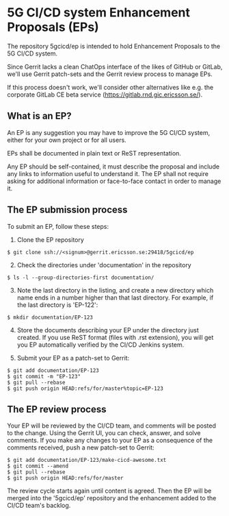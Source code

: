 # 5G CI/CD system Enhancement Proposals (EPs)

The repository 5gcicd/ep is intended to hold Enhancement Proposals to the 5G CI/CD system.

Since Gerrit lacks a clean ChatOps interface of the likes of GitHub or GitLab,
we'll use Gerrit patch-sets and the Gerrit review process to manage EPs.

If this process doesn't work, we'll consider other alternatives like e.g. the
corporate GitLab CE beta service (https://gitlab.rnd.gic.ericsson.se/).

## What is an EP?

An EP is any suggestion you may have to improve the 5G CI/CD system, either for your
own project or for all users.

EPs shall be documented in plain text or ReST representation.

Any EP should be self-contained, it must describe the proposal and include any links
to information useful to understand it. The EP shall not require asking for additional
information or face-to-face contact in order to manage it.

## The EP submission process

To submit an EP, follow these steps:

1) Clone the EP repository

```console
$ git clone ssh://<signum>@gerrit.ericsson.se:29418/5gcicd/ep
```

2) Check the directories under 'documentation' in the repository

```console
$ ls -l --group-directories-first documentation/
```

3) Note the last directory in the listing, and create a new directory
   which name ends in a number higher than that last directory. For
   example, if the last directory is 'EP-122':

```console
$ mkdir documentation/EP-123
```

4) Store the documents describing your EP under the directory just created.
   If you use ReST format (files with .rst extension), you will get you EP
   automatically verified by the CI/CD Jenkins system.

5) Submit your EP as a patch-set to Gerrit:

```console
$ git add documentation/EP-123
$ git commit -m "EP-123"
$ git pull --rebase
$ git push origin HEAD:refs/for/master%topic=EP-123
```

## The EP review process

Your EP will be reviewed by the CI/CD team, and comments will be posted to the change.
Using the Gerrit UI, you can check, answer, and solve comments.
If you make any changes to your EP as a consequence of the comments received,
push a new patch-set to Gerrit:

```console
$ git add documentation/EP-123/make-cicd-awesome.txt
$ git commit --amend
$ git pull --rebase
$ git push origin HEAD:refs/for/master
```

The review cycle starts again until content is agreed. Then the EP will be merged
into the '5gcicd/ep' repository and the enhancement added to the CI/CD team's
backlog.

